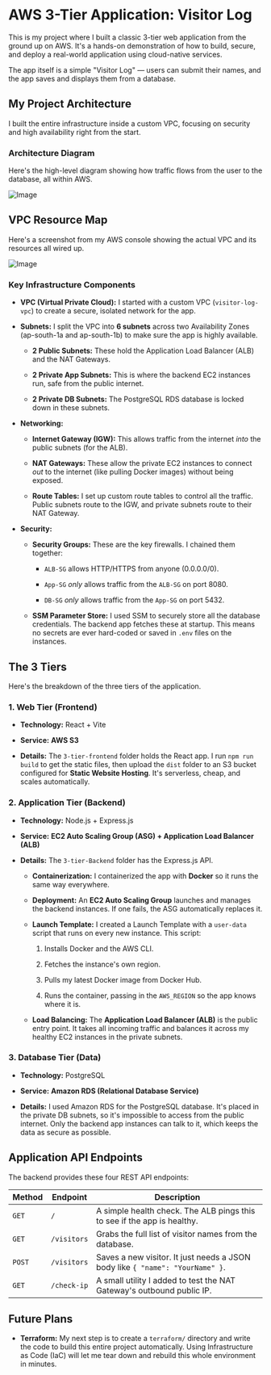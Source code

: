 # AWS 3-Tier Application: Visitor Log

This is my project where I built a classic 3-tier web application from the ground up on AWS. It's a hands-on demonstration of how to build, secure, and deploy a real-world application using cloud-native services.

The app itself is a simple "Visitor Log" — users can submit their names, and the app saves and displays them from a database.

## My Project Architecture

I built the entire infrastructure inside a custom VPC, focusing on security and high availability right from the start.

### Architecture Diagram

Here's the high-level diagram showing how traffic flows from the user to the database, all within AWS.

<!-- 
Note: For this image to work, you must upload your diagram with the 
exact filename "Untitled Diagram.drawio (1).png" to your repo.
GitHub will automatically handle the URL encoding.
-->
![Image](https://github.com/user-attachments/assets/cd280967-4b4f-48a0-b2bf-22957fd7aa7e)


## VPC Resource Map

Here's a screenshot from my AWS console showing the actual VPC and its resources all wired up.

<!-- 
Note: For this image to work, you must upload your screenshot with the 
exact filename "Screenshot_19-10-2025_144722_ap-south-1.console.aws.amazon.com.jpeg" 
to your repo.
-->
![Image](https://github.com/user-attachments/assets/9e0a81d4-3eea-4d5a-a17c-3ee61b40c3da)

### Key Infrastructure Components
* **VPC (Virtual Private Cloud):** I started with a custom VPC (`visitor-log-vpc`) to create a secure, isolated network for the app.

* **Subnets:** I split the VPC into **6 subnets** across two Availability Zones (ap-south-1a and ap-south-1b) to make sure the app is highly available.

  * **2 Public Subnets:** These hold the Application Load Balancer (ALB) and the NAT Gateways.

  * **2 Private App Subnets:** This is where the backend EC2 instances run, safe from the public internet.

  * **2 Private DB Subnets:** The PostgreSQL RDS database is locked down in these subnets.

* **Networking:**

  * **Internet Gateway (IGW):** This allows traffic from the internet *into* the public subnets (for the ALB).

  * **NAT Gateways:** These allow the private EC2 instances to connect *out* to the internet (like pulling Docker images) without being exposed.

  * **Route Tables:** I set up custom route tables to control all the traffic. Public subnets route to the IGW, and private subnets route to their NAT Gateway.

* **Security:**

  * **Security Groups:** These are the key firewalls. I chained them together:

    * `ALB-SG` allows HTTP/HTTPS from anyone (0.0.0.0/0).

    * `App-SG` *only* allows traffic from the `ALB-SG` on port 8080.

    * `DB-SG` *only* allows traffic from the `App-SG` on port 5432.

  * **SSM Parameter Store:** I used SSM to securely store all the database credentials. The backend app fetches these at startup. This means no secrets are ever hard-coded or saved in `.env` files on the instances.

## The 3 Tiers

Here's the breakdown of the three tiers of the application.

### 1. Web Tier (Frontend)

* **Technology:** React + Vite

* **Service:** **AWS S3**

* **Details:** The `3-tier-frontend` folder holds the React app. I run `npm run build` to get the static files, then upload the `dist` folder to an S3 bucket configured for **Static Website Hosting**. It's serverless, cheap, and scales automatically.

### 2. Application Tier (Backend)

* **Technology:** Node.js + Express.js

* **Service:** **EC2 Auto Scaling Group (ASG) + Application Load Balancer (ALB)**

* **Details:** The `3-tier-Backend` folder has the Express.js API.

  * **Containerization:** I containerized the app with **Docker** so it runs the same way everywhere.

  * **Deployment:** An **EC2 Auto Scaling Group** launches and manages the backend instances. If one fails, the ASG automatically replaces it.

  * **Launch Template:** I created a Launch Template with a `user-data` script that runs on every new instance. This script:

    1. Installs Docker and the AWS CLI.

    2. Fetches the instance's own region.

    3. Pulls my latest Docker image from Docker Hub.

    4. Runs the container, passing in the `AWS_REGION` so the app knows where it is.

  * **Load Balancing:** The **Application Load Balancer (ALB)** is the public entry point. It takes all incoming traffic and balances it across my healthy EC2 instances in the private subnets.

### 3. Database Tier (Data)

* **Technology:** PostgreSQL

* **Service:** **Amazon RDS (Relational Database Service)**

* **Details:** I used Amazon RDS for the PostgreSQL database. It's placed in the private DB subnets, so it's impossible to access from the public internet. Only the backend app instances can talk to it, which keeps the data as secure as possible.

## Application API Endpoints

The backend provides these four REST API endpoints:

| Method | Endpoint | Description | 
 | ----- | ----- | ----- | 
| `GET` | `/` | A simple health check. The ALB pings this to see if the app is healthy. | 
| `GET` | `/visitors` | Grabs the full list of visitor names from the database. | 
| `POST` | `/visitors` | Saves a new visitor. It just needs a JSON body like `{ "name": "YourName" }`. | 
| `GET` | `/check-ip` | A small utility I added to test the NAT Gateway's outbound public IP. | 


## Future Plans

* **Terraform:** My next step is to create a `terraform/` directory and write the code to build this entire project automatically. Using Infrastructure as Code (IaC) will let me tear down and rebuild this whole environment in minutes.
